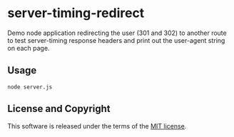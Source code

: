 # server-timing-redirect

Demo node application redirecting the user (301 and 302) to another route to test server-timing response headers and print out the user-agent string on each page.

## Usage
```
node server.js
```

## License and Copyright

This software is released under the terms of the [MIT license](https://github.com/kevinfarrugia/server-timing-redirect/blob/main/LICENSE).
